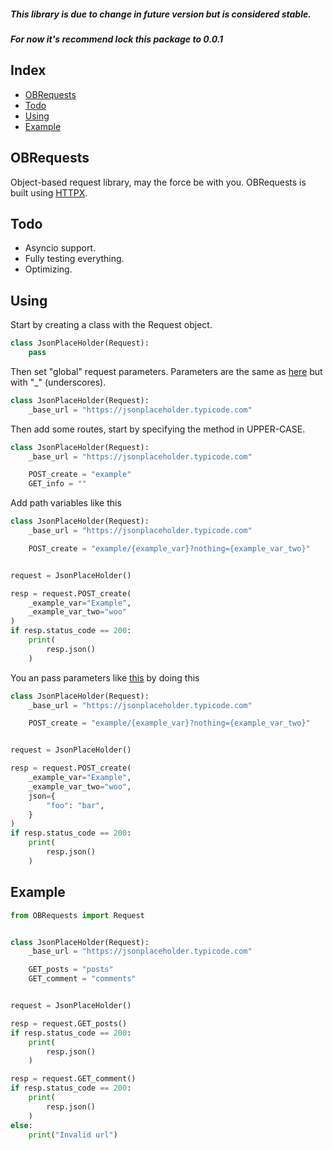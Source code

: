 ##### This library is due to change in future version but is considered stable.
##### For now it's recommend lock this package to 0.0.1

## Index
- [OBRequests](#OBRequests)
- [Todo](#Todo)
- [Using](#Using)
- [Example](#Example)


## OBRequests
Object-based request library, may the force be with you. OBRequests is built using [HTTPX](https://www.python-httpx.org/).

## Todo
- Asyncio support.
- Fully testing everything.
- Optimizing.

## Using
Start by creating a class with the Request object.


```python
class JsonPlaceHolder(Request):
    pass
```

Then set "global" request parameters. Parameters are the same as [here](https://www.python-httpx.org/api/#client) but with "_" (underscores).

```python
class JsonPlaceHolder(Request):
    _base_url = "https://jsonplaceholder.typicode.com"

```

Then add some routes, start by specifying the method in UPPER-CASE.

```python
class JsonPlaceHolder(Request):
    _base_url = "https://jsonplaceholder.typicode.com"

    POST_create = "example"
    GET_info = ""
```

Add path variables like this

```python
class JsonPlaceHolder(Request):
    _base_url = "https://jsonplaceholder.typicode.com"

    POST_create = "example/{example_var}?nothing={example_var_two}"


request = JsonPlaceHolder()

resp = request.POST_create(
    _example_var="Example",
    _example_var_two="woo"
)
if resp.status_code == 200:
    print(
        resp.json()
    )
```

You an pass parameters like [this](https://www.python-httpx.org/api/#request) by doing this

```python
class JsonPlaceHolder(Request):
    _base_url = "https://jsonplaceholder.typicode.com"

    POST_create = "example/{example_var}?nothing={example_var_two}"


request = JsonPlaceHolder()

resp = request.POST_create(
    _example_var="Example",
    _example_var_two="woo",
    json={
        "foo": "bar",
    }
)
if resp.status_code == 200:
    print(
        resp.json()
    )
```

## Example
```python
from OBRequests import Request


class JsonPlaceHolder(Request):
    _base_url = "https://jsonplaceholder.typicode.com"

    GET_posts = "posts"
    GET_comment = "comments"


request = JsonPlaceHolder()

resp = request.GET_posts()
if resp.status_code == 200:
    print(
        resp.json()
    )

resp = request.GET_comment()
if resp.status_code == 200:
    print(
        resp.json()
    )
else:
    print("Invalid url")

```